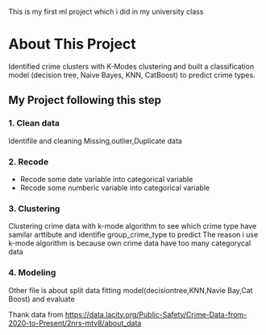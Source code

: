 This is my first ml project which i did in my university class

# About This Project
Identified crime clusters with K-Modes clustering and built a classification model (decision tree, Naive Bayes, KNN, CatBoost) to predict crime types.

## My Project following this step
### 1. Clean data
Identifile and cleaning  Missing,outlier,Duplicate data
### 2. Recode
- Recode some date variable into categorical variable
- Recode some numberic variable into categorical variable
### 3. Clustering
Clustering crime data with k-mode algorithm to see which crime type have samilar arttibute and identifie group_crime_type to predict
The reason i use k-mode algorithm is because own crime data have too many categorycal data
### 4. Modeling
Other file is about split data fitting model(decisiontree,KNN,Navie Bay,Cat Boost) and evaluate

Thank data from https://data.lacity.org/Public-Safety/Crime-Data-from-2020-to-Present/2nrs-mtv8/about_data
